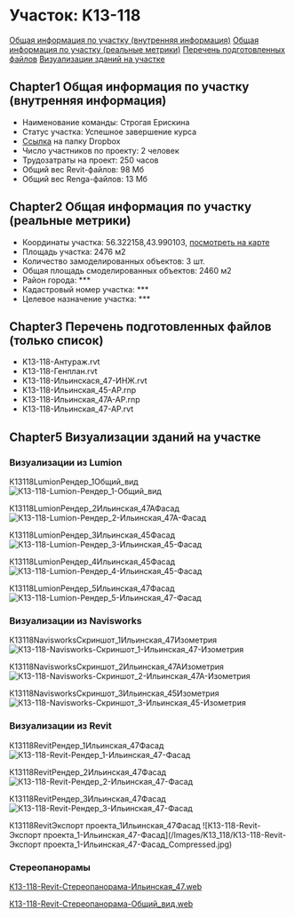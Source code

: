 # Участок: K13-118

[Общая информация по участку (внутренняя информация)](#Chapter1)
[Общая информация по участку (реальные метрики)](#Chapter2)
[Перечень подготовленных файлов](#Chapter3)
[Визуализации зданий на участке](#Chapter5)

## <a id="test">Chapter1</a> Общая информация по участку (внутренняя информация)
+ Наименование команды: Строгая Ерискина
+ Статус участка: Успешное завершение курса
+ [Ссылка](https://www.dropbox.com/sh/wvvgv1nw1iqred9/AAAdnoAXXFegPdocOdqiBYRta/K13_118?dl=0) на папку Dropbox
+ Число участников по проекту: 2 человек
+ Трудозатраты на проект: 250 часов
+ Общий вес Revit-файлов: 98 Мб
+ Общий вес Renga-файлов: 13 Мб
## <a id="test">Chapter2</a> Общая информация по участку (реальные метрики)
+ Координаты участка: 56.322158,43.990103, [посмотреть на карте](yandex.ru/maps/47/nizhny-novgorod/?ll=56.322158%2C43.990103&z=19)
+ Площадь участка: 2476 м2
+ Количество замоделированных объектов: 3 шт.
+ Общая площадь смоделированных объектов: 2460 м2
+ Район города: *** 
+ Кадастровый номер участка: *** 
+ Целевое назначение участка: *** 
## <a id="test">Chapter3</a> Перечень подготовленных файлов (только список)
+ K13-118-Антураж.rvt
+ K13-118-Генплан.rvt
+ K13-118-Ильинскася_47-ИНЖ.rvt
+ K13-118-Ильинская_45-АР.rnp
+ K13-118-Ильинская_47А-АР.rnp
+ К13-118-Ильинская_47-АР.rvt
## <a id="test">Chapter5</a> Визуализации зданий на участке
### Визуализации из Lumion
К13118LumionРендер_1Общий_вид
![К13-118-Lumion-Рендер_1-Общий_вид](/Images/K13_118/К13-118-Lumion-Рендер_1-Общий_вид_Compressed.jpg)

К13118LumionРендер_2Ильинская_47АФасад
![К13-118-Lumion-Рендер_2-Ильинская_47А-Фасад](/Images/K13_118/К13-118-Lumion-Рендер_2-Ильинская_47А-Фасад_Compressed.jpg)

К13118LumionРендер_3Ильинская_45Фасад
![К13-118-Lumion-Рендер_3-Ильинская_45-Фасад](/Images/K13_118/К13-118-Lumion-Рендер_3-Ильинская_45-Фасад_Compressed.jpg)

К13118LumionРендер_4Ильинская_45Фасад
![К13-118-Lumion-Рендер_4-Ильинская_45-Фасад](/Images/K13_118/К13-118-Lumion-Рендер_4-Ильинская_45-Фасад_Compressed.jpg)

К13118LumionРендер_5Ильинская_47Фасад
![К13-118-Lumion-Рендер_5-Ильинская_47-Фасад](/Images/K13_118/К13-118-Lumion-Рендер_5-Ильинская_47-Фасад_Compressed.jpg)

### Визуализации из Navisworks
К13118NavisworksСкриншот_1Ильинская_47Изометрия
![К13-118-Navisworks-Скриншот_1-Ильинская_47-Изометрия](/Images/K13_118/К13-118-Navisworks-Скриншот_1-Ильинская_47-Изометрия_Compressed.jpg)

К13118NavisworksСкриншот_2Ильинская_47АИзометрия
![К13-118-Navisworks-Скриншот_2-Ильинская_47А-Изометрия](/Images/K13_118/К13-118-Navisworks-Скриншот_2-Ильинская_47А-Изометрия_Compressed.jpg)

К13118NavisworksСкриншот_3Ильинская_45Изометрия
![К13-118-Navisworks-Скриншот_3-Ильинская_45-Изометрия](/Images/K13_118/К13-118-Navisworks-Скриншот_3-Ильинская_45-Изометрия_Compressed.jpg)

### Визуализации из Revit
К13118RevitРендер_1Ильинская_47Фасад
![К13-118-Revit-Рендер_1-Ильинская_47-Фасад](/Images/K13_118/К13-118-Revit-Рендер_1-Ильинская_47-Фасад_Compressed.jpg)

К13118RevitРендер_2Ильинская_47Фасад
![К13-118-Revit-Рендер_2-Ильинская_47-Фасад](/Images/K13_118/К13-118-Revit-Рендер_2-Ильинская_47-Фасад_Compressed.jpg)

К13118RevitРендер_3Ильинская_47Фасад
![К13-118-Revit-Рендер_3-Ильинская_47-Фасад](/Images/K13_118/К13-118-Revit-Рендер_3-Ильинская_47-Фасад_Compressed.jpg)

К13118RevitЭкспорт проекта_1Ильинская_47Фасад
![К13-118-Revit-Экспорт проекта_1-Ильинская_47-Фасад](/Images/K13_118/К13-118-Revit-Экспорт проекта_1-Ильинская_47-Фасад_Compressed.jpg)

### Стереопанорамы
[К13-118-Revit-Стереопанорама-Ильинская_47.web](https://pano.autodesk.com/pano.html?url=jpgs/311e79c5-1f2f-4f16-b328-ac16613647ad&version=2)

[К13-118-Revit-Стереопанорама-Общий_вид.web](https://pano.autodesk.com/pano.html?url=jpgs/616c4577-0ed9-45f3-b3dc-65e592d09422&version=2)

